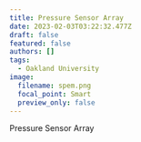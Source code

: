 ```yaml
---
title: Pressure Sensor Array
date: 2023-02-03T03:22:32.477Z
draft: false
featured: false
authors: []
tags:
  - Oakland University
image:
  filename: spem.png
  focal_point: Smart
  preview_only: false
---
```

Pressure Sensor Array